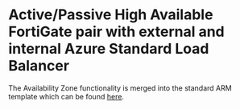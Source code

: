 # Active/Passive High Available FortiGate pair with external and internal Azure Standard Load Balancer

The Availability Zone functionality is merged into the standard ARM template which can be found [here](/../../FortiGate/Active-Passive-ELB-ILB/README.md).
